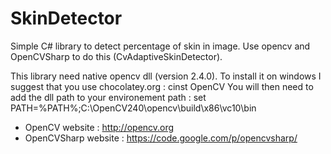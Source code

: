 SkinDetector
============

Simple C# library to detect percentage of skin in image. Use opencv and OpenCVSharp to do this (CvAdaptiveSkinDetector).

This library need native opencv dll (version 2.4.0). To install it on windows I suggest that you use chocolatey.org : 
    cinst OpenCV
You will then need to add the dll path to your environement path :
    set PATH=%PATH%;C:\OpenCV240\opencv\build\x86\vc10\bin

* OpenCV website : http://opencv.org
* OpenCVSharp website : https://code.google.com/p/opencvsharp/
